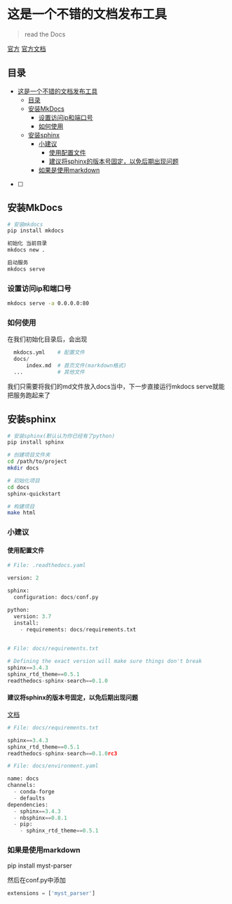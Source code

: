 # 这是一个不错的文档发布工具

> read the Docs 

[官方](https://readthedocs.org/)
[官方文档](https://docs.readthedocs.io/en/stable/)

## 目录

<!-- @import "[TOC]" {cmd="toc" depthFrom=1 depthTo=6 orderedList=false} -->

<!-- code_chunk_output -->

- [这是一个不错的文档发布工具](#这是一个不错的文档发布工具)
  - [目录](#目录)
  - [安装MkDocs](#安装mkdocs)
    - [设置访问ip和端口号](#设置访问ip和端口号)
    - [如何使用](#如何使用)
  - [安装sphinx](#安装sphinx)
    - [小建议](#小建议)
      - [使用配置文件](#使用配置文件)
      - [建议将sphinx的版本号固定，以免后期出现问题](#建议将sphinx的版本号固定以免后期出现问题)
    - [如果是使用markdown](#如果是使用markdown)

<!-- /code_chunk_output -->

- [ ]


## 安装MkDocs

```bash
# 安装mkdocs
pip install mkdocs

初始化 当前目录
mkdocs new .

启动服务
mkdocs serve
```

### 设置访问ip和端口号

```bash
mkdocs serve -a 0.0.0.0:80
```

### 如何使用

在我们初始化目录后，会出现

```python
  mkdocs.yml    # 配置文件
  docs/
      index.md  # 首页文件(markdown格式)
  ...           # 其他文件
```

我们只需要将我们的md文件放入docs当中，下一步直接运行mkdocs serve就能把服务跑起来了

## 安装sphinx

```bash
# 安装sphinx(默认认为你已经有了python)
pip install sphinx

# 创建项目文件夹
cd /path/to/project
mkdir docs

# 初始化项目
cd docs
sphinx-quickstart

# 构建项目 
make html
```

### 小建议

#### 使用配置文件

```python
# File: .readthedocs.yaml

version: 2

sphinx:
  configuration: docs/conf.py

python:
  version: 3.7
  install:
    - requirements: docs/requirements.txt
    
```

```python
# File: docs/requirements.txt

# Defining the exact version will make sure things don't break
sphinx==3.4.3
sphinx_rtd_theme==0.5.1
readthedocs-sphinx-search==0.1.0

```

#### 建议将sphinx的版本号固定，以免后期出现问题

[文档](https://docs.readthedocs.io/en/stable/guides/reproducible-builds.html#pinning-dependencies)

```python
# File: docs/requirements.txt

sphinx==3.4.3
sphinx_rtd_theme==0.5.1
readthedocs-sphinx-search==0.1.0rc3

```

```python
# File: docs/environment.yaml

name: docs
channels:
  - conda-forge
  - defaults
dependencies:
  - sphinx==3.4.3
  - nbsphinx==0.8.1
  - pip:
    - sphinx_rtd_theme==0.5.1
```

### 如果是使用markdown

pip install myst-parser

然后在conf.py中添加

```python
extensions = ['myst_parser']
```
